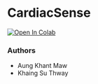 # CardiacSense

[![Open In Colab](https://colab.research.google.com/assets/colab-badge.svg)](https://colab.research.google.com/github/aungkhantmaw64/cardiac-sense/blob/main/notebooks/scatch_pad.ipynb)

### Authors
- Aung Khant Maw
- Khaing Su Thway
